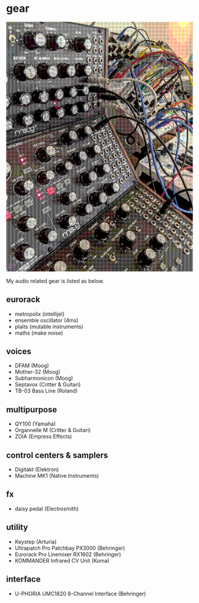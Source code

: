 # gear

<img src="resources/img/dithered_audio_gear.png"></img>

My audio related gear is listed as below.

## eurorack

* metropolix (intellijel)
* ensemble oscillator (4ms)
* plaits (mutable instruments)
* maths (make noise)

## voices

* DFAM  (Moog)
* Mother-32 (Moog)
* Subharmonicon (Moog)
* Septavox (Critter & Guitari)
* TB-03 Bass Line  (Roland)

## multipurpose

* QY100 (Yamaha)
* Organnelle M (Critter & Guitari)
* ZOIA (Empress Effects)

## control centers & samplers

* Digitakt (Elektron)
* Machine MK1 (Native Instruments)

## fx
* daisy pedal (Electrosmith)

## utility

* Keystep (Arturia)
* Ultrapatch Pro Patchbay PX3000 (Behringer)
* Eurorack Pro Linemixer RX1602 (Behringer)
* KOMMANDER Infrared CV Unit (Koma)

## interface

* U-PHORIA UMC1820 8-Channel Interface (Behringer)
